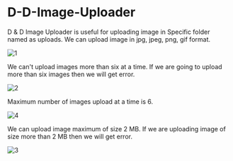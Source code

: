 

# D-D-Image-Uploader
D &amp; D Image Uploader is useful for uploading image in Specific folder named as uploads. We can upload image in jpg, jpeg, png, gif format.
 
![1](https://user-images.githubusercontent.com/53929423/109491353-77a37a80-7aaf-11eb-81bf-b1664d5fc18f.PNG)

We can't upload images more than six at a time. If we are going to upload more than six images then we will get error.

![2](https://user-images.githubusercontent.com/53929423/109491600-c7824180-7aaf-11eb-8935-8654e47b9612.PNG)

Maximum number of images upload at a time is 6.

![4](https://user-images.githubusercontent.com/53929423/109491924-36f83100-7ab0-11eb-9ccf-0f42a8891b30.PNG)

We can upload image maximum of size 2 MB. If we are uploading image of size more than 2 MB then we will get error.

![3](https://user-images.githubusercontent.com/53929423/109491725-f8fb0d00-7aaf-11eb-8f02-3bce802134db.PNG)
